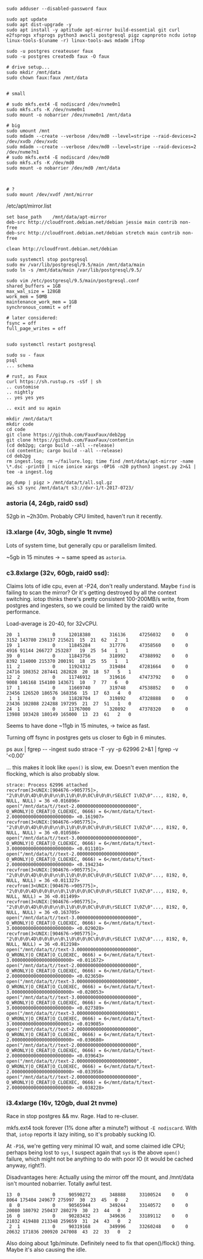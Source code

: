 ```
sudo adduser --disabled-password faux

sudo apt update
sudo apt dist-upgrade -y
sudo apt install -y aptitude apt-mirror build-essential git curl e2fsprogs xfsprogs python3 awscli postgresql pigz capnproto ncdu iotop linux-tools-$(uname -r) linux-tools-aws mdadm iftop

sudo -u postgres createuser faux
sudo -u postgres createdb faux -O faux
```

```
# drive setup...
sudo mkdir /mnt/data
sudo chown faux:faux /mnt/data


# small

# sudo mkfs.ext4 -E nodiscard /dev/nvme0n1
sudo mkfs.xfs -K /dev/nvme0n1
sudo mount -o nobarrier /dev/nvme0n1 /mnt/data

# big
sudo umount /mnt
sudo mdadm --create --verbose /dev/md0 --level=stripe --raid-devices=2 /dev/xvdb /dev/xvdc
sudo mdadm --create --verbose /dev/md0 --level=stripe --raid-devices=2 /dev/nvme?n1
# sudo mkfs.ext4 -E nodiscard /dev/md0
sudo mkfs.xfs -K /dev/md0
sudo mount -o nobarrier /dev/md0 /mnt/data



# ?
sudo mount /dev/xvdf /mnt/mirror
```

/etc/apt/mirror.list
```
set base_path    /mnt/data/apt-mirror
deb-src http://cloudfront.debian.net/debian jessie main contrib non-free
deb-src http://cloudfront.debian.net/debian stretch main contrib non-free

clean http://cloudfront.debian.net/debian
```

```
sudo systemctl stop postgresql
sudo mv /var/lib/postgresql/9.5/main /mnt/data/main
sudo ln -s /mnt/data/main /var/lib/postgresql/9.5/ 

sudo vim /etc/postgresql/9.5/main/postgresql.conf
shared_buffers = 1GB
max_wal_size = 128GB
work_mem = 50MB
maintenance_work_mem = 1GB
synchronous_commit = off

# later considered:
fsync = off
full_page_writes = off


sudo systemctl restart postgresql

sudo su - faux
psql
... schema
```


```
# rust, as Faux
curl https://sh.rustup.rs -sSf | sh
.. customise
.. nightly
.. yes yes yes

.. exit and su again

mkdir /mnt/data/t
mkdir code
cd code
git clone https://github.com/FauxFaux/deb2pg
git clone https://github.com/FauxFaux/contentin
(cd deb2pg; cargo build --all --release)
(cd contentin; cargo build --all --release)
cd deb2pg
rm ingest.log; rm ~/failure.log; time find /mnt/data/apt-mirror -name \*.dsc -print0 | nice ionice xargs -0P16 -n20 python3 ingest.py 2>&1 | tee -a ingest.log
```


```
pg_dump | pigz > /mnt/data/t/all.sql.gz
aws s3 sync /mnt/data/t s3://dxr-1/t-2017-0723/
```

### astoria (4, 24gb, raid0 ssd)

52gb in ~2h30m. Probably CPU limited, haven't run it recently.

### i3.xlarge (4v, 30gb, single 1t nvme)

Lots of system time, but generally cpu or parallelism limited.

~5gb in 15 minutes -> ~ same speed as `astoria`.

### c3.8xlarge (32v, 60gb, raid0 ssd):

Claims lots of idle cpu, even at -P24, don't really understand.
Maybe `find` is failing to scan the mirror? Or it's getting destroyed by all the context switching.
iotop thinks there's pretty consistent 100-200MB/s write, from postgres and ingesters, so we could be limited
by the raid0 write performance.

Load-average is 20-40, for 32vCPU.
```
20  1            0     12018380       316136     47256032    0    0  3152 143780 236137 215621  15  21  62   2   1
19  1            0     11845284       317776     47358560    0    0  4916 91144 266727 253287   19  25  54   1   1
39  0            0     11843756       318992     47388992    0    0  8392 114000 215370 200191  18  25  55   1   1
11  2            0     11924312       319484     47281664    0    0 24716 108352 287441 282828  20  18  57   5   1
12  2            0     11746912       319616     47473792    0    0  9008 146168 154100 143671  10   7  77   6   0
17  1            0     11669740       319748     47538852    0    0 23456 126520 186576 168356  15  17  63   4   0
 1  1            0     11828704       319892     47328888    0    0 23436 102808 224288 197295  21  27  51   1   0
24  1            0     11767000       320892     47378320    0    0 13988 103428 180149 165000  13  23  61   2   0
```

Seems to have done ~11gb in 15 minutes, -> twice as fast.

Turning off fsync in postgres gets us closer to 6gb in 6 minutes.

ps aux | fgrep -- -ingest
sudo strace -T -yy -p 62996 2>&1 | fgrep -v '<0.00'

... this makes it look like `open()` is slow, ew. Doesn't even mention the flocking,
which is also probably slow.

```
strace: Process 62996 attached
recvfrom(3<UNIX:[904676->905775]>, "2\0\0\0\4D\0\0\0\n\0\1\0\0\0\0C\0\0\0\rSELECT 1\0Z\0"..., 8192, 0, NULL, NULL) = 36 <0.016896>
open("/mnt/data/t//text-2.0000000000000000000000", O_WRONLY|O_CREAT|O_CLOEXEC, 0666) = 6</mnt/data/t/text-2.0000000000000000000000> <0.161907>
recvfrom(3<UNIX:[904676->905775]>, "2\0\0\0\4D\0\0\0\n\0\1\0\0\0\0C\0\0\0\rSELECT 1\0Z\0"..., 8192, 0, NULL, NULL) = 36 <0.010586>
open("/mnt/data/t//text-3.0000000000000000000000", O_WRONLY|O_CREAT|O_CLOEXEC, 0666) = 6</mnt/data/t/text-3.0000000000000000000000> <0.011101>
open("/mnt/data/t//text-2.0000000000000000000000", O_WRONLY|O_CREAT|O_CLOEXEC, 0666) = 6</mnt/data/t/text-2.0000000000000000000000> <0.194234>
recvfrom(3<UNIX:[904676->905775]>, "2\0\0\0\4D\0\0\0\n\0\1\0\0\0\0C\0\0\0\rSELECT 1\0Z\0"..., 8192, 0, NULL, NULL) = 36 <0.011327>
recvfrom(3<UNIX:[904676->905775]>, "2\0\0\0\4D\0\0\0\n\0\1\0\0\0\0C\0\0\0\rSELECT 1\0Z\0"..., 8192, 0, NULL, NULL) = 36 <0.011499>
recvfrom(3<UNIX:[904676->905775]>, "2\0\0\0\4D\0\0\0\n\0\1\0\0\0\0C\0\0\0\rSELECT 1\0Z\0"..., 8192, 0, NULL, NULL) = 36 <0.163705>
open("/mnt/data/t//text-3.0000000000000000000000", O_WRONLY|O_CREAT|O_CLOEXEC, 0666) = 6</mnt/data/t/text-3.0000000000000000000000> <0.029028>
recvfrom(3<UNIX:[904676->905775]>, "2\0\0\0\4D\0\0\0\n\0\1\0\0\0\0C\0\0\0\rSELECT 1\0Z\0"..., 8192, 0, NULL, NULL) = 36 <0.012198>
open("/mnt/data/t//text-3.0000000000000000000000", O_WRONLY|O_CREAT|O_CLOEXEC, 0666) = 6</mnt/data/t/text-3.0000000000000000000000> <0.011672>
open("/mnt/data/t//text-2.0000000000000000000000", O_WRONLY|O_CREAT|O_CLOEXEC, 0666) = 6</mnt/data/t/text-2.0000000000000000000000> <0.023650>
open("/mnt/data/t//text-3.0000000000000000000000", O_WRONLY|O_CREAT|O_CLOEXEC, 0666) = 6</mnt/data/t/text-3.0000000000000000000000> <0.020053>
open("/mnt/data/t//text-3.0000000000000000000000", O_WRONLY|O_CREAT|O_CLOEXEC, 0666) = 6</mnt/data/t/text-3.0000000000000000000000> <0.027389>
open("/mnt/data/t//text-3.0000000000000000000001", O_WRONLY|O_CREAT|O_CLOEXEC, 0666) = 6</mnt/data/t/text-3.0000000000000000000001> <0.019085>
open("/mnt/data/t//text-2.0000000000000000000000", O_WRONLY|O_CREAT|O_CLOEXEC, 0666) = 6</mnt/data/t/text-2.0000000000000000000000> <0.030680>
open("/mnt/data/t//text-2.0000000000000000000000", O_WRONLY|O_CREAT|O_CLOEXEC, 0666) = 6</mnt/data/t/text-2.0000000000000000000000> <0.039643>
open("/mnt/data/t//text-2.0000000000000000000000", O_WRONLY|O_CREAT|O_CLOEXEC, 0666) = 6</mnt/data/t/text-2.0000000000000000000000> <0.033958>
open("/mnt/data/t//text-2.0000000000000000000000", O_WRONLY|O_CREAT|O_CLOEXEC, 0666) = 6</mnt/data/t/text-2.0000000000000000000000> <0.038228>

```

### i3.4xlarge (16v, 120gb, dual 2t nvme)

Race in stop postgres && mv. Rage. Had to re-cluser.

mkfs.ext4 took forever (1% done after a minute?) without `-E nodiscard`.
With that, `iotop` reports it lazy initing, so it's probably sucking IO.

At `-P16`, we're getting very minimal IO wait, and some claimed idle CPU; perhaps being lost to `sys`,
I suspect again that `sys` is the above `open()` failure, which might not be anything to do with
poor IO (it would be cached anyway, right?).

Disadvantages here: Actually using the mirror off the mount, and /mnt/data isn't mounted nobarrier.
Totally awful test.

```
13  0            0     90590272       348888     33100524    0    0  8064 175404 249677 275997  30  23  45   0   2
 8  0            0     90565944       349244     33140572    0    0 20080 180792 250437 280279  30  23  44   0   2
16  0            0     90283432       349636     33189112    0    0 21032 419488 213348 259659  31  24  43   0   2
 2  1            0     90319168       349996     33260248    0    0 20632 171836 200920 247008  43  22  33   0   2
```

Also doing about 1gb/minute. Definitely need to fix that open()/flock() thing. Maybe it's also causing the idle.
